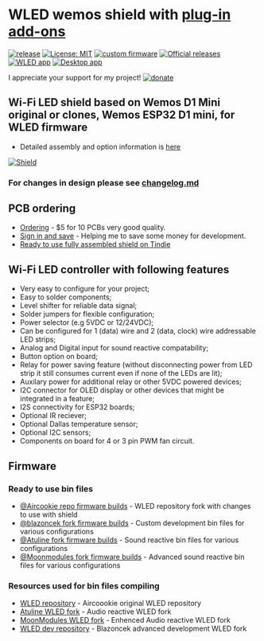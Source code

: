 # WLED wemos shield with [plug-in add-ons](https://github.com/srg74/WLED-wemos-shield/tree/master/resources/Add-ons)

[![release](https://img.shields.io/github/v/release/srg74/WLED-wemos-shield)](https://img.shields.io/github/v/release/srg74/WLED-wemos-shield)
[![License: MIT](https://img.shields.io/badge/License-MIT-blue.svg?style=flat-square)](https://github.com/srg74/WLED-wemos-shield/blob/master/LICENSE)
[![custom firmware](https://img.shields.io/static/v1?label=Custom&message=firmware&color=blue&style=flat-square)](https://github.com/srg74/WLED-wemos-shield/tree/master/resources/Firmware)
[![Official releases](https://img.shields.io/static/v1?label=WLED&message=firmware&color=green&style=flat-square)](https://github.com/Aircoookie/WLED/releases)
[![WLED app](https://img.shields.io/static/v1?label=WLED&message=app&color=green&style=flat-square)](https://github.com/Aircoookie/WLED-App)
[![Desktop app](https://img.shields.io/static/v1?label=WLED&message=Desktop-app&color=violet&style=flat-square)](https://github.com/WoodyLetsCode/WLED-GUI/releases/)

I appreciate your support for my project! [![donate](https://www.paypalobjects.com/en_US/i/btn/btn_donateCC_LG.gif)](https://www.paypal.com/donate/?hosted_button_id=VU7L89Z2RR7S4)

## Wi-Fi LED shield based on Wemos D1 Mini original or clones, Wemos ESP32 D1 mini, for WLED firmware

- Detailed assembly and option information is [here](https://github.com/srg74/WLED-wemos-shield/wiki)

[![Shield](https://github.com/srg74/WLED-wemos-shield/blob/master/resources/Images/Board%20with%20OLED.jpg)](https://github.com/srg74/WLED-wemos-shield/wiki)

### For changes in design please see [changelog.md](https://github.com/srg74/WLED-wemos-shield/blob/master/Changelog.md)

## PCB ordering

- [Ordering](https://www.pcbway.com/project/shareproject/WLED_wemos_shield.html) - $5 for 10 PCBs very good quality.
- [Sign in and save](https://www.pcbway.com/setinvite.aspx?inviteid=83580) - Helping me to save some money for development.
- [Ready to use fully assembled shield on Tindie](https://www.tindie.com/stores/serg74)

## Wi-Fi LED controller with following features

- Very easy to configure for your project;
- Easy to solder components;
- Level shifter for reliable data signal;
- Solder jumpers for flexible configuration;
- Power selector (e.g 5VDC or 12/24VDC);
- Can be configured for 1 (data) wire and 2 (data, clock) wire addressable LED strips;
- Analog and Digital input for sound reactive compatability;
- Button option on board;
- Relay for power saving feature (without disconnecting power from LED strip it still consumes current even if none of the LEDs are lit);
- Auxilary power for additional relay or other 5VDC powered devices;
- I2C connector for OLED display or other devices that might be integrated in a feature;
- I2S connectivity for ESP32 boards;
- Optional IR reciever;
- Optional Dallas temperature sensor;
- Optional I2C sensors;
- Components on board for 4 or 3 pin PWM fan circuit.

## Firmware

### Ready to use bin files

- [@Aircookie repo firmware builds](https://github.com/srg74/WLED-wemos-shield/tree/master/resources/Firmware/%40Aircoookie) - WLED repository fork with changes to use with shield
- [@blazoncek fork firmware builds](https://github.com/srg74/WLED-wemos-shield/tree/master/resources/Firmware/%40blazoncek) - Custom development bin files for various configurations
- [@Atuline fork firmware builds](https://github.com/srg74/WLED-wemos-shield/tree/master/resources/Firmware/%40Atuline) - Sound reactive bin files for various configurations
- [@Moonmodules fork firmware builds](https://github.com/srg74/WLED-wemos-shield/tree/master/resources/Firmware/%40MoonModules) - Advanced sound reactive bin files for various configurations

### Resources used for bin files compiling

- [WLED repository](https://github.com/Aircoookie/WLED) - Aircoookie original WLED repository
- [Atuline WLED fork](https://github.com/atuline/WLED) - Audio reactive WLED fork
- [MoonModules WLED fork](https://github.com/MoonModules/WLED) - Enhenced Audio reactive WLED fork 
- [WLED dev repository](https://github.com/blazoncek/WLED) - Blazoncek advanced development WLED fork
